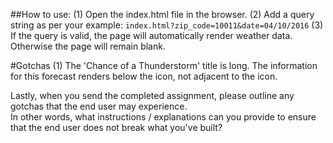 ##How to use:
(1) Open the index.html file in the browser. 
(2) Add a query string as per your example: ` index.html?zip_code=10011&date=04/10/2016 `
(3) If the query is valid, the page will automatically render weather data. Otherwise the page will remain blank.


#Gotchas
(1) The 'Chance of a Thunderstorm' title is long. The information for this forecast renders below the icon, not adjacent to the icon.

Lastly, when you send the completed assignment, please outline any gotchas that the end user may experience.  
In other words, what instructions / explanations can you provide to ensure that the end user does not break what you've built?
